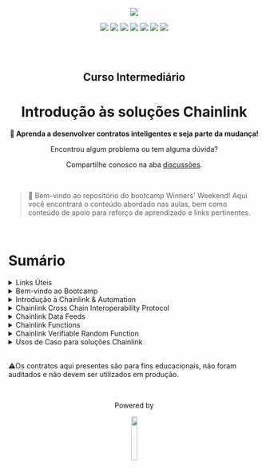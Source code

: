 <p align="center">
  <img src="https://blogger.googleusercontent.com/img/a/AVvXsEjUWPyYTDpJuajmaMWwVL235t05jfFd_jkUKR6N0ZKvhqpd6jhPwmFY-d5gCuFzThgvVrTg2mFce0l2GqxyrsXlyb8x6Cs-i7OdCuiQWDiI23n8sMH8b0e0ypL-gLx_6fXoUNtQ7eA30JlhUSM2M0x0aowilfSj1ORA40QYcLF2hj2kFScWIu2DLvAcCAw=s16000">
</p>

<p align="center">
  <a href="https://linktree.com/77innovationlabs" target="_blank"><img src="https://img.shields.io/badge/linktree-5b5b5b?style=for-the-badge&logo=linktree&logoColor=white" target="_blank"></a>
  <a href="https://www.linkedin.com/company/77innovationlabs/" target="_blank"><img src="https://img.shields.io/badge/-LinkedIn-3090E6?style=for-the-badge&logo=linkedin&logoColor=white" target="_blank"></a>
  <a href="https://www.77innovationlabs.com/" target="_blank"><img src="https://img.shields.io/badge/website-262262?style=for-the-badge&logo=www&logoColor=white"></a>
  <a href="https://www.instagram.com/77innovationlabs" target="_blank"><img src="https://img.shields.io/badge/instagram-5b5b5b?style=for-the-badge&logo=instagram&logoColor=white"></a>
  <a href="https://x.com/77innovationlab" target="_blank"><img src="https://img.shields.io/badge/x-3090E6?style=for-the-badge&logoColor=white"></a>
  <a href="https://discord.gg/H2UpdzbbRJ" target="_blank"><img src="https://img.shields.io/badge/discord-262262?style=for-the-badge&logo=discord&logoColor=white"></a>
  <a href="https://tiktok.com/@77innovationlabs" target="_blank"><img src="https://img.shields.io/badge/tiktok-5b5b5b?style=for-the-badge&logo=tiktok&logoColor=white"></a>
</p>

</br>
</br>

<div align="center">
<h2> 
  Curso Intermediário
</h2>

<h1>
  Introdução às soluções Chainlink
</h1>

<p><strong> 🚀 Aprenda a desenvolver contratos inteligentes e seja parte da mudança!</strong></p>

<p>Encontrou algum problema ou tem alguma dúvida?</p>

<p>

  Compartilhe conosco na aba [discussões](https://github.com/77EducationalLabs/chainlink-intro/discussions).

</p>

</div>

<br/>

> 👋 Bem-vindo ao repositório do bootcamp Winners' Weekend! Aqui você encontrará o conteúdo abordado nas aulas, bem como conteúdo de apoio para reforço de aprendizado e links pertinentes.
<br>

# Sumário
<details>

<summary>Links Úteis</summary>

- [Chainlink Labs](https://chain.link/)
- [Chainlink DevHub](https://docs.chain.link/)
- [Chainlink DevTools](https://dev.chain.link/tools)
- [Chainlink Socials](https://linktr.ee/chainlinklabs)
- [Chainlink BUILD Program](https://chain.link/economics/build-program)

<br>
</details>

<details>

<summary>Bem-vindo ao Bootcamp</summary>

</details>

<details>
<summary>Introdução à Chainlink & Automation</summary>

<ol>
<li>The Oracle Problem</li>
<li>O que são Oráculos</li>
<li>Como escolher um Oráculo</li>
<li>Chainlink</li>
<li>Link Token - Combustível Universal</li>
<li>Chainlink Automation
    <ol>
    <li>O que é?</li>
    <li>Tipos</li>
    <li>Atividade</li>
    <li>O que acontece por debaixo dos panos?</li>
    <li>Funcionalidades</li>
    </ol>
</li>
</ol>
<br>

> [Chainlink Automation](https://github.com/i3arba/cl-automation-ww)

</details>

<details>
<summary>Chainlink Cross Chain Interoperability Protocol</summary>
<ol>
<li>Introdução à Interoperabilidade</li>
<li>Ilhas Cook</li>
<li>Riscos</li>
<li>Cross Chain Interoperability Protocol</li>
<li>Atividade</li>
<li>Lanca.io</li>
</ol>
<br>

> [Chainlink CCIP](https://github.com/i3arba/cl-ccip-ww)

</details>

<details>
<summary>Chainlink Data Feeds</summary>
<ol>
<li>O que é?</li>
<li>Tipos</li>
<li>Atividade</li>
<li>Folks Finance</li>
<li>BRX Finance</li>
</ol>
<br>

> [Chainlink Data Feeds](https://github.com/i3arba/cl-feeds-ww)

</details>

<details>
<summary>Chainlink Functions</summary>
<ol>
<li>O que é?</li>
<li>Arquitetura</li>
<li>Atividade</li>
<li>Concero Messaging</li>
</ol>
<br>

> [Chainlink Functions](https://github.com/i3arba/cl-functions-ww)

</details>

<details>
<summary>Chainlink Verifiable Random Function</summary>
<ol>
<li>O que é?</li>
<li>Casos de Uso & Validação</li>
<li>Tipos de Requisição</li>
<li>Atividade</li>
</ol>
<br>

> [Chainlink VRF](https://github.com/i3arba/cl-vrf-ww)

</details>

<details>
<summary>Usos de Caso para soluções Chainlink</summary>
<ol>
<li>Finanças Descentralizadas</li>
<li>Governos</li>
<li>Games</li>
<li>Cadeia de Suprimentos</li>
<li>etc.</li>
</ol>
<br>

> [77+ Smart Contract Use Cases](https://blog.chain.link/smart-contract-use-cases/)

</details>

<br>

⚠️Os contratos aqui presentes são para fins educacionais, não foram auditados e não devem ser utilizados em produção.

<br>

<!-- <div>
    <p> Parceiros </p>
    <img src="">

</div> -->


<!-- <br> -->

<div align="center">
  <p> Powered by </p>
  <img src="https://blogger.googleusercontent.com/img/a/AVvXsEgKM5h5oO-Jl7faARzR0q2tF3_zCRIQ_Rb6CpwpyMuPg9rsqx_QbcuyHXrV5mO8Jp6qexGsHomTpyqwKqPUucLPmuAF39dyqsdyFBXYvmqzIXOC-9GU3ylyFpR2mn7KmSnuoNhfmmw1DRL3cuqLGDVpNmCF9MCrlivTQH0Xq3NJcAKPR-2GuQHLvX9WMls=s16000" width="15%">
</div>
